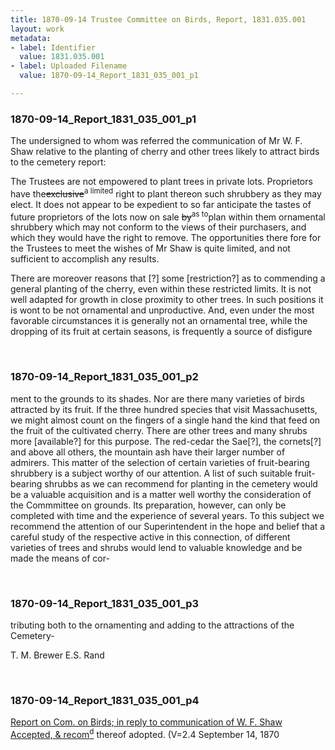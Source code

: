 ```yaml
---
title: 1870-09-14 Trustee Committee on Birds, Report, 1831.035.001
layout: work
metadata:
- label: Identifier
  value: 1831.035.001
- label: Uploaded Filename
  value: 1870-09-14_Report_1831_035_001_p1

---
```

<div class="pages">
<div id="page-1773663">
<h3><a name="page-1773663">1870-09-14_Report_1831_035_001_p1</a></h3>
<div class="page-content">
<p>The undersigned to whom was referred the <span class='line-break'> </span>communication of Mr W. F. Shaw relative to the planting <span class='line-break'> </span>of cherry and other trees likely to attract birds to the <span class='line-break'> </span>cemetery report:</p>
<p>The Trustees are not empowered to plant trees<span class='line-break'> </span>in private lots.  Proprietors have the<del>exclusive</del><sup>a limited</sup><span class='line-break'> </span>right to plant thereon such shrubbery as they <span class='line-break'> </span>may elect.  It does not appear to be expedient <span class='line-break'> </span>to so far anticipate the tastes of future proprietors <span class='line-break'> </span>of the lots now on sale <del>by</del><sup>as to</sup>plan within them orna<span class='line-break'></span>mental shrubbery which may not conform to the<span class='line-break'> </span>views of their purchasers, and which they would <span class='line-break'> </span>have the right to remove.  The opportunities there<span class='line-break'> </span>fore for the Trustees to meet the wishes of <span class='line-break'> </span>Mr Shaw is quite limited, and not sufficient <span class='line-break'> </span>to accomplish any results.</p>
<p>There are moreover reasons that [?]<span class='line-break'> </span>some [restriction?] as to commending a general <span class='line-break'> </span>planting of the cherry, even within these restricted <span class='line-break'> </span>limits.  It is not well adapted for growth <span class='line-break'> </span>in close proximity to other trees.  In such po<span class='line-break'></span>sitions it is wont to be not ornamental <span class='line-break'> </span>and unproductive.  And, even under the most<span class='line-break'> </span>favorable circumstances it is generally not an orna<span class='line-break'></span>mental tree, while the dropping of its fruit at cer<span class='line-break'></span>tain seasons, is frequently a source of disfigure<span class='line-break'></span></p>
</div>
</div>
<br />
<div id="page-1773664">
<h3><a name="page-1773664">1870-09-14_Report_1831_035_001_p2</a></h3>
<div class="page-content">
<p>ment to the grounds to its shades.  Nor are there many<span class='line-break'> </span>varieties of birds attracted by its fruit.  If the <span class='line-break'> </span>three hundred species that visit Massachusetts, <span class='line-break'> </span>we might almost count on the fingers of a sin<span class='line-break'></span>gle hand the kind that feed on the fruit of <span class='line-break'> </span>the cultivated cherry.  There are other trees <span class='line-break'> </span>and many shrubs more [available?] for this <span class='line-break'> </span>purpose.  The red-cedar the Sae[?], the <span class='line-break'> </span>cornets[?] and above all others, the mountain <span class='line-break'> </span>ash have their larger number of admirers.<span class='line-break'> </span>This matter of the selection of certain <span class='line-break'> </span>varieties of fruit-bearing shrubbery is a<span class='line-break'> </span>subject worthy of our attention. A list <span class='line-break'> </span>of such suitable fruit-bearing shrubbs as we <span class='line-break'> </span>can recommend for planting in the ceme<span class='line-break'></span>tery would be a valuable acquisition and is <span class='line-break'> </span>a matter well worthy the consideration of <span class='line-break'> </span>the Commmittee on grounds.  Its preparation, how<span class='line-break'></span>ever, can only be completed with time and the <span class='line-break'> </span>experience of several years.  To this sub<span class='line-break'></span>ject we recommend the attention of our <span class='line-break'> </span>Superintendent in the hope and belief that <span class='line-break'> </span>a careful study of the respective active in <span class='line-break'> </span>this connection, of different varieties of <span class='line-break'> </span>trees and shrubs would lend to valuable <span class='line-break'> </span>knowledge and be made the means of cor-</p>
</div>
</div>
<br />
<div id="page-1773665">
<h3><a name="page-1773665">1870-09-14_Report_1831_035_001_p3</a></h3>
<div class="page-content">
<p>tributing both to the ornamenting and adding <span class='line-break'> </span>to the attractions of the Cemetery-</p>
<p>T. M. Brewer<span class='line-break'> </span>E.S. Rand</p>
</div>
</div>
<br />
<div id="page-1773666">
<h3><a name="page-1773666">1870-09-14_Report_1831_035_001_p4</a></h3>
<div class="page-content">
<p><u>Report on Com. on Birds; in <span class='line-break'> </span>reply to communication of W. F. Shaw<span class='line-break'> </span>Accepted, &amp; recom<sup>d</sup></u> thereof<span class='line-break'> </span>adopted. (V=2.4<span class='line-break'> </span>September 14, 1870</p>
</div>
</div>
<br />
</div>
